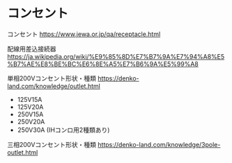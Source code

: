 # コンセント

コンセント
https://www.jewa.or.jp/qa/receptacle.html

配線用差込接続器
https://ja.wikipedia.org/wiki/%E9%85%8D%E7%B7%9A%E7%94%A8%E5%B7%AE%E8%BE%BC%E6%8E%A5%E7%B6%9A%E5%99%A8

単相200Vコンセント形状・種類
https://denko-land.com/knowledge/outlet.html

- 125V15A
- 125V20A
- 250V15A
- 250V20A
- 250V30A (IHコンロ用2種類あり)


三相200Vコンセント形状・種類
https://denko-land.com/knowledge/3pole-outlet.html


